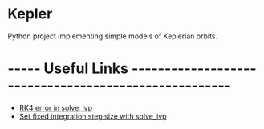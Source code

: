 # Kepler

Python project implementing simple models of Keplerian orbits.

# ----- Useful Links -----------------------------------------------------

* [RK4 error in solve_ivp](https://stackoverflow.com/questions/53645649/cannot-get-rk4-to-solve-for-position-of-orbiting-body-in-python#comment94157867_53646267)
* [Set fixed integration step size with solve_ivp](https://stackoverflow.com/questions/54494770/how-to-set-fixed-step-size-with-scipy-integrate)
